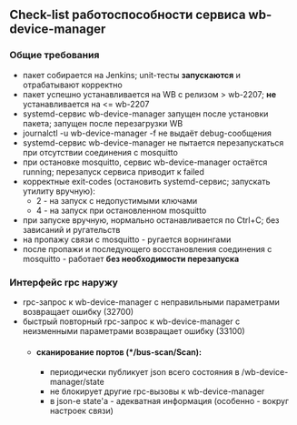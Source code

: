 ## Check-list работоспособности сервиса wb-device-manager

### Общие требования
* пакет собирается на Jenkins; unit-тесты **запускаются** и отрабатывают корректно
* пакет успешно устанавливается на WB с релизом > wb-2207; **не** устанавливается на <= wb-2207
* systemd-сервис wb-device-manager запущен после установки пакета; запущен после перезагрузки WB
* journalctl -u wb-device-manager -f не выдаёт debug-сообщения
* systemd-сервис wb-device-manager не пытается перезапускаться при отсутствии соединения с mosquitto
* при остановке mosquitto, сервис wb-device-manager остаётся running; перезапуск сервиса приводит к failed
* корректные exit-codes (остановить systemd-сервис; запускать утилиту вручную):
    * 2 - на запуск с недопустимыми ключами
    * 4 - на запуск при остановленном mosquitto
* при запуске вручную, нормально останавливается по Ctrl+C; без зависаний и ругательств
* на пропажу связи с mosquitto - ругается ворнингами
* после пропажи и последующего восстановления соединения с mosquitto - работает **без необходимости перезапуска**

### Интерфейс rpc наружу
* rpc-запрос к wb-device-manager с неправильными параметрами возвращает ошибку (32700)
* быстрый повторный rpc-запрос к wb-device-manager с неизменными параметрами возвращает ошибку (33100)
    * #### сканирование портов (*/bus-scan/Scan):
        * периодически публикует json всего состояния в /wb-device-manager/state
        * не блокирует другие rpc-вызовы к wb-device-manager
        * в json-e state'a - адекватная информация (особенно - вокруг настроек связи)
